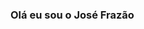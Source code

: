 ### Olá eu sou o José Frazão

<!--
**josef10000/josef10000** is a ✨ _special_ ✨ repository because its `README.md` (this file) appears on your GitHub profile.

Here are some ideas to get you started:

- 🔭 Hoje trabalho com front-end
- 🌱 Estudando JavaScript/HTML/CSS
- 📫 Contate-me no e-mail jfs102019@hotmail.com
